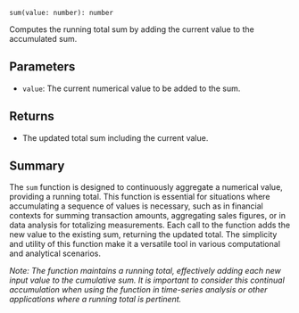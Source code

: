 `sum(value: number): number`

Computes the running total sum by adding the current value to the accumulated sum.

## Parameters

- `value`: The current numerical value to be added to the sum.

## Returns

- The updated total sum including the current value.

## Summary

The `sum` function is designed to continuously aggregate a numerical value, providing a running total. This function is essential for situations where accumulating a sequence of values is necessary, such as in financial contexts for summing transaction amounts, aggregating sales figures, or in data analysis for totalizing measurements. Each call to the function adds the new value to the existing sum, returning the updated total. The simplicity and utility of this function make it a versatile tool in various computational and analytical scenarios.

*Note: The function maintains a running total, effectively adding each new input value to the cumulative sum. It is important to consider this continual accumulation when using the function in time-series analysis or other applications where a running total is pertinent.*
